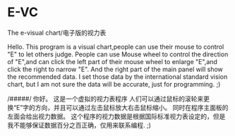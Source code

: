 # E-VC
The e-visual chart/电子版的视力表

Hello.
This program is a visual chart,people can use their mouse to control "E" to let others judge.
People can use Mouse wheel to control the direction of "E",and can click the left part of their mouse wheel to enlarge "E",and click the right to narrow "E".
And the right part of the main panel will show the recommended data.
I set those data by the international standard vision chart, but I am not sure the data will be accurate, just for programming. ;)

/#####/
你好。
这是一个虚拟的视力表程序
人们可以通过鼠标的滚轮来更换“E”字的方向，并且可以通过左击鼠标放大右击鼠标缩小。
同时在程序主面板的左面会给出视力数据。
这个程序的视力数据是根据国际标准视力表设定的，但是我不能够保证数据百分之百正确，仅用来联系编程. ;)
